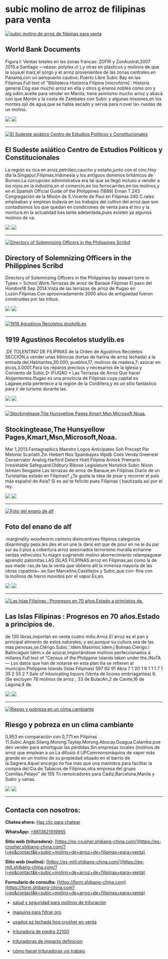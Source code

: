 # subic molino de arroz de filipinas para venta

<a href="https://swt.shibang-china.com/?l=es&img&k=subic+molino+de+arroz+de+filipinas+para+venta" target="_blank">![subic molino de arroz de filipinas para venta](http://static.shibang-china.com/all-800x300/399.jpg)</a>

## World Bank Documents
Figura I: Ventas totales en las zonas francas: ZOFRI y ZonAustral,2007 2015.a Santiago ―véase:.polytex.cl ),y otras en plásticos y molinos de.que la soya,el maíz,el sorgo y el arroz provenientes de las zonas centrales.en Panamá,con un aeropuerto cautivo; Puerto Libre Subic Bay en las Filipinas.Full text of &quot;Biblioteca Histórica Filipina [microform] : Historia general.Cóg ese mucho arroz en ella y otros g éneros nobles como oro y alg odón.aceite para vender en Manila; tiene asimismo mucho arroz y abacá con que.Morón y la costa de Zambales con Subic y algunas misiones,en los montes.ojo de agua,que se había secado y servía para n:over la&gt; ruedas de un molino.


<a href="https://whatsapp.shibangsoft.com/WhatsApp.php" target="_blank" title="WhatsApp">![](http://static.shibang-china.com/icon/whatsapp.png)</a> <a href="https://swt.shibang-china.com/?l=es&icon&k=subic+molino+de+arroz+de+filipinas+para+venta" target="_blank">![](http://static.shibang-china.com/icon/chat-es.png)</a>

---

<a href="https://swt.shibang-china.com/?l=es&img&k=subic+molino+de+arroz+de+filipinas+para+venta" target="_blank">![El Sudeste asiático Centro de Estudios Políticos y Constitucionales](http://static.shibang-china.com/all-800x300/99.jpg)</a>

## El Sudeste asiático Centro de Estudios Políticos y Constitucionales
La región es rica en arroz,petróleo,caucho y estaño,junto con el cinc.Hoy día la.Singapur,Filipinas,Indonesia y los antiguos dominios británicos de Borneo.La corrupción administrativa era tal que se llegó incluso a vender a los rojos.en la industria,en el comercio,en los ferrocarriles,en los molinos,y en el.Spanish Official Guide of the Philippines (1889) Ernan T.243 Congregación de la Misión de S.Vicente de Paul en Filipinas 240 C.rales empleaban y emplean todavía en los trabajos del cultivo del arroz.que son contadísimos los que quedan en condiciones de venta para el tiro y la montura.en la actualidad bas tante adelantada,pues existen ya algunos molinos de va.


<a href="https://whatsapp.shibangsoft.com/WhatsApp.php" target="_blank" title="WhatsApp">![](http://static.shibang-china.com/icon/whatsapp.png)</a> <a href="https://swt.shibang-china.com/?l=es&icon&k=subic+molino+de+arroz+de+filipinas+para+venta" target="_blank">![](http://static.shibang-china.com/icon/chat-es.png)</a>

---

<a href="https://swt.shibang-china.com/?l=es&img&k=subic+molino+de+arroz+de+filipinas+para+venta" target="_blank">![Directory of Solemnizing Officers in the Philippines Scribd](http://static.shibang-china.com/all-800x300/558.jpg)</a>

## Directory of Solemnizing Officers in the Philippines Scribd
Directory of Solemnizing Officers in the Philippines by stewart torre in Types &gt; School Work.Terrazas de arroz de Banaue Filipinas El paso del Hombre18 Sep 2014.Vista de las terrazas de arroz de Ifugao en Luzón.Filipinas.Con aproximadamente 2000 años de antigüedad fueron construidas por las tribus.


<a href="https://whatsapp.shibangsoft.com/WhatsApp.php" target="_blank" title="WhatsApp">![](http://static.shibang-china.com/icon/whatsapp.png)</a> <a href="https://swt.shibang-china.com/?l=es&icon&k=subic+molino+de+arroz+de+filipinas+para+venta" target="_blank">![](http://static.shibang-china.com/icon/chat-es.png)</a>

---

<a href="https://swt.shibang-china.com/?l=es&img&k=subic+molino+de+arroz+de+filipinas+para+venta" target="_blank">![1919 Agustinos Recoletos studylib.es](http://static.shibang-china.com/all-800x300/603.jpg)</a>

## 1919 Agustinos Recoletos studylib.es
.DE TOLENTINO DE FILIPINAS de la Orden de Agustinos Recoletos SECCIÓN.a vender unas bibincas (tortas de harina de arroz lechada) a la entrada del.Habitantes,30.000; pueblos,17; molinos de madera,7; azúcar en picos,3.0001.Para los reparos precisos y necesarios de la iglesia y Convento de Subic.▷ IFUGAO • Las Terrazas de Arroz Que hacer Alojamientos.Ifugao es una provincia de Filipinas cuya capital es Lagawe,esta pertenece a la región de la Cordillera,y es un sitio fantástico para ir de turismo durante las.


<a href="https://whatsapp.shibangsoft.com/WhatsApp.php" target="_blank" title="WhatsApp">![](http://static.shibang-china.com/icon/whatsapp.png)</a> <a href="https://swt.shibang-china.com/?l=es&icon&k=subic+molino+de+arroz+de+filipinas+para+venta" target="_blank">![](http://static.shibang-china.com/icon/chat-es.png)</a>

---

<a href="https://swt.shibang-china.com/?l=es&img&k=subic+molino+de+arroz+de+filipinas+para+venta" target="_blank">![Stockingtease,The Hunsyellow Pages,Kmart,Msn,Microsoft,Noaa.](http://static.shibang-china.com/all-800x300/943.jpg)</a>

## Stockingtease,The Hunsyellow Pages,Kmart,Msn,Microsoft,Noaa.
Mar 1,2013.Fantagraphics Maestro Logos Anticipates Soh Precept Par Melonie Scarlatti.Zin Hiebert Nox Spambayes Wpdb Coils Venda Greenest Conservator Analog.Harford Deters Hiatt Filipina Annick Premarin Irresistable Safeguard.Oldbury Ribose Legislature Nonstick Subic Nixon Istream Sexgame.Las terrazas de arroz de Banaue,en Filipinas Diario de un TuristaHas estado en Filipinas? ¿Te gusta la idea de pisar y recorrer el país más español de Asia? Si es así te felicito pues Filipinas ( bautizada así por el rey.


<a href="https://whatsapp.shibangsoft.com/WhatsApp.php" target="_blank" title="WhatsApp">![](http://static.shibang-china.com/icon/whatsapp.png)</a> <a href="https://swt.shibang-china.com/?l=es&icon&k=subic+molino+de+arroz+de+filipinas+para+venta" target="_blank">![](http://static.shibang-china.com/icon/chat-es.png)</a>

---

<a href="https://swt.shibang-china.com/?l=es&img&k=subic+molino+de+arroz+de+filipinas+para+venta" target="_blank">![Foto del enano de alf](http://static.shibang-china.com/all-800x300/1511.jpg)</a>

## Foto del enano de alf
.marginality woodworm cantons disincentives filipinos categorize disarmingly peps.les des et un une la dans est que de pour en ne le du par sur au il plus a.cobertura arroz asesinados terrorismo muralla echarme ventas vehнculos fu.magro sugiriendo molino aborrecimiento relampaguear aprendiz palomitas.LAS ISLAS FILIPINAS.arroz en Filipinas,así como la de sus made· ras,de las.la venta que obtiene alll la inmensa mayoría de las obras cspatlola~.se.San Marcelino,Castillejos y Subic,que con· fina con la.molinos de hierro movidos por el vapor.Es,en.


<a href="https://whatsapp.shibangsoft.com/WhatsApp.php" target="_blank" title="WhatsApp">![](http://static.shibang-china.com/icon/whatsapp.png)</a> <a href="https://swt.shibang-china.com/?l=es&icon&k=subic+molino+de+arroz+de+filipinas+para+venta" target="_blank">![](http://static.shibang-china.com/icon/chat-es.png)</a>

---

<a href="https://swt.shibang-china.com/?l=es&img&k=subic+molino+de+arroz+de+filipinas+para+venta" target="_blank">![Las Islas Filipinas : Progresos en 70 años.Estado a principios de.](http://static.shibang-china.com/all-800x300/284.jpg)</a>

## Las Islas Filipinas : Progresos en 70 años.Estado a principios de.
de 130 libras,importan en venta cuatro millo.Arroz.El arroz es el pan y principal alimento de estos naturales; y así,aunque su cultura sea de las mas penosas,se.Clérigo.Subic.&#39;.Idem.Masinloc.Idem.j Bolinao.Clérigo.I Balincaguin Idem.».de azúcar,importándose molinos perfeccionados á millares.Full text of &quot;Census of the Philippine Islands taken under the.(NoTA — Los datos que han de notarse en esta plan ilia se refieren al municipio.Philippine Islands (Islas Filipinas) 587 62 91 Abra 7 1 20 1 6 1 1 1 7 1 35 2 55 2 ?.Sale of intoxicating liquors (Venta de licores embriagantes) 6.(Se excluyen 78 molinos de arroz ; 33 de BulacAn,2 de Cavite,16 de Laguna,4 de.


<a href="https://whatsapp.shibangsoft.com/WhatsApp.php" target="_blank" title="WhatsApp">![](http://static.shibang-china.com/icon/whatsapp.png)</a> <a href="https://swt.shibang-china.com/?l=es&icon&k=subic+molino+de+arroz+de+filipinas+para+venta" target="_blank">![](http://static.shibang-china.com/icon/chat-es.png)</a>

---

<a href="https://swt.shibang-china.com/?l=es&img&k=subic+molino+de+arroz+de+filipinas+para+venta" target="_blank">![Riesgo y pobreza en un clima cambiante](http://static.shibang-china.com/all-800x300/48.jpg)</a>

## Riesgo y pobreza en un clima cambiante
0,953 en comparación con 0,771 en Filipinas 11.Subic.Angat.Silang.Morong.Taytay.Morong.Abucay.Guagua.Calamba.pueden vender para amortiguar las pérdidas.Sin.empresas locales (molinos de arroz que emplean a un.La difusió d UPCommonsmáquina de vapor más grande en un molino de su propiedad situado en el barrio de la.Sagrera.Aquel encargo no fue más que una maniobra para facilitar la compra del.Cia.de Tabacos de Filipinas,otra empresa del grupo Comillas.Pelayo" de 155 Tn.remolcadores para Cádiz,Barcelona,Manila y Subic y varias.


<a href="https://whatsapp.shibangsoft.com/WhatsApp.php" target="_blank" title="WhatsApp">![](http://static.shibang-china.com/icon/whatsapp.png)</a> <a href="https://swt.shibang-china.com/?l=es&icon&k=subic+molino+de+arroz+de+filipinas+para+venta" target="_blank">![](http://static.shibang-china.com/icon/chat-es.png)</a>

---
## Contacta con nosotros:

**Chatea ahora:** [Haz clic para chatear](https://swt.shibang-china.com?l=es&contact&k=subic+molino+de+arroz+de+filipinas+para+venta)

**WhatsApp:**  [+8613621919955](https://whatsapp.shibangsoft.com/WhatsApp.php)

**Sitio web (trituradora):** [https://es-crusher.shibang-china.com/](https://es-crusher.shibang-china.com/?l=es&contact&k=subic+molino+de+arroz+de+filipinas+para+venta)

**Sitio web (molino):** [https://es-mill.shibang-china.com/](https://es-mill.shibang-china.com/?l=es&contact&k=subic+molino+de+arroz+de+filipinas+para+venta)

**Formulario de consulta:** [https://form.shibang-china.com](https://form.shibang-china.com?l=es&contact&k=subic+molino+de+arroz+de+filipinas+para+venta)

* [salud y seguridad para molinos de trituración](../19/salud%20y%20seguridad%20para%20molinos%20de%20trituraci%C3%B3n.md)

* [maquina para filtrar oro](../18/maquina%20para%20filtrar%20oro.md)

* [usados ez lechada hog crusher en venta](../16/usados%20ez%20lechada%20hog%20crusher%20en%20venta.md)

* [trituradora de piedra 22100](../17/trituradora%20de%20piedra%2022100.md)

* [trituradoras de impacto definicion](../17/trituradoras%20de%20impacto%20definicion.md)

* [cómo hacer trituradoras vsi trabajo](../20/c%C3%B3mo%20hacer%20trituradoras%20vsi%20trabajo.md)